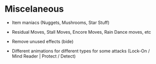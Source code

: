 # Miscelaneous
* Item maniacs (Nuggets, Mushrooms, Star Stuff)

* Residual Moves, Stall Moves, Encore Moves, Rain Dance moves, etc
* Remove unused effects (bide)
* Different animations for different types for some attacks (Lock-On / Mind Reader | Protect / Detect)
